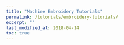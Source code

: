 ```yaml
---
title: "Machine Embroidery Tutorials"
permalink: /tutorials/embroidery-tutorials/
excerpt: ""
last_modified_at: 2018-04-14
toc: true
---
```

